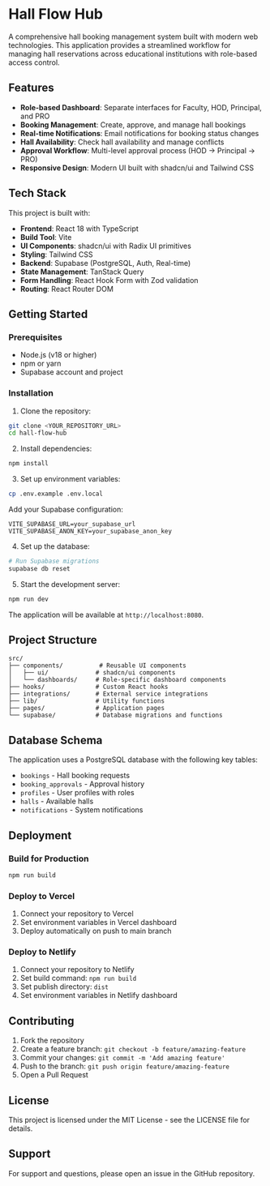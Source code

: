 # Hall Flow Hub

A comprehensive hall booking management system built with modern web technologies. This application provides a streamlined workflow for managing hall reservations across educational institutions with role-based access control.

## Features

- **Role-based Dashboard**: Separate interfaces for Faculty, HOD, Principal, and PRO
- **Booking Management**: Create, approve, and manage hall bookings
- **Real-time Notifications**: Email notifications for booking status changes
- **Hall Availability**: Check hall availability and manage conflicts
- **Approval Workflow**: Multi-level approval process (HOD → Principal → PRO)
- **Responsive Design**: Modern UI built with shadcn/ui and Tailwind CSS

## Tech Stack

This project is built with:

- **Frontend**: React 18 with TypeScript
- **Build Tool**: Vite
- **UI Components**: shadcn/ui with Radix UI primitives
- **Styling**: Tailwind CSS
- **Backend**: Supabase (PostgreSQL, Auth, Real-time)
- **State Management**: TanStack Query
- **Form Handling**: React Hook Form with Zod validation
- **Routing**: React Router DOM

## Getting Started

### Prerequisites

- Node.js (v18 or higher)
- npm or yarn
- Supabase account and project

### Installation

1. Clone the repository:
```bash
git clone <YOUR_REPOSITORY_URL>
cd hall-flow-hub
```

2. Install dependencies:
```bash
npm install
```

3. Set up environment variables:
```bash
cp .env.example .env.local
```

Add your Supabase configuration:
```env
VITE_SUPABASE_URL=your_supabase_url
VITE_SUPABASE_ANON_KEY=your_supabase_anon_key
```

4. Set up the database:
```bash
# Run Supabase migrations
supabase db reset
```

5. Start the development server:
```bash
npm run dev
```

The application will be available at `http://localhost:8080`.

## Project Structure

```
src/
├── components/          # Reusable UI components
│   ├── ui/             # shadcn/ui components
│   └── dashboards/     # Role-specific dashboard components
├── hooks/              # Custom React hooks
├── integrations/       # External service integrations
├── lib/                # Utility functions
├── pages/              # Application pages
└── supabase/           # Database migrations and functions
```

## Database Schema

The application uses a PostgreSQL database with the following key tables:
- `bookings` - Hall booking requests
- `booking_approvals` - Approval history
- `profiles` - User profiles with roles
- `halls` - Available halls
- `notifications` - System notifications

## Deployment

### Build for Production

```bash
npm run build
```

### Deploy to Vercel

1. Connect your repository to Vercel
2. Set environment variables in Vercel dashboard
3. Deploy automatically on push to main branch

### Deploy to Netlify

1. Connect your repository to Netlify
2. Set build command: `npm run build`
3. Set publish directory: `dist`
4. Set environment variables in Netlify dashboard

## Contributing

1. Fork the repository
2. Create a feature branch: `git checkout -b feature/amazing-feature`
3. Commit your changes: `git commit -m 'Add amazing feature'`
4. Push to the branch: `git push origin feature/amazing-feature`
5. Open a Pull Request

## License

This project is licensed under the MIT License - see the LICENSE file for details.

## Support

For support and questions, please open an issue in the GitHub repository.